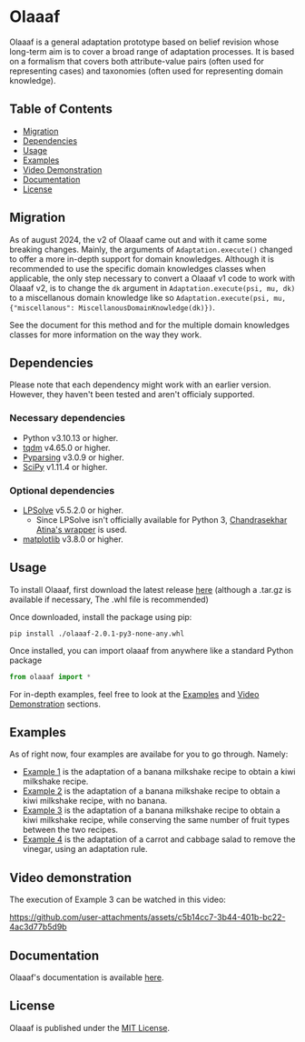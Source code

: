 # Olaaaf

Olaaaf is a general adaptation prototype based on belief revision whose long-term aim is to cover a broad range of adaptation processes. It is based on a formalism that covers both attribute-value pairs
(often used for representing cases) and taxonomies (often used for representing domain knowledge).

## Table of Contents

- [Migration](#migration)
- [Dependencies](#dependencies)
- [Usage](#usage)
- [Examples](#examples)
- [Video Demonstration](#video-demonstration)
- [Documentation](#documentation)
- [License](#license)

## Migration

As of august 2024, the v2 of Olaaaf came out and with it came some breaking changes. Mainly, the arguments of ``Adaptation.execute()`` changed to offer a more in-depth support for domain knowledges.
Although it is recommended to use the specific domain knowledges classes when applicable, the only step necessary to convert a Olaaaf v1 code to work with Olaaaf v2, is to change the ``dk`` argument in ``Adaptation.execute(psi, mu, dk)`` to a miscellanous domain knowledge like so ``Adaptation.execute(psi, mu, {"miscellanous": MiscellanousDomainKnowledge(dk)})``.

See the document for this method and for the multiple domain knowledges classes for more information on the way they work.

## Dependencies

Please note that each dependency might work with an earlier version.
However, they haven't been tested and aren't officialy supported.

### Necessary dependencies

- Python v3.10.13 or higher.
- [tqdm](https://tqdm.github.io) v4.65.0 or higher.
- [Pyparsing](https://github.com/pyparsing/pyparsing) v3.0.9 or higher.
- [SciPy](https://scipy.org) v1.11.4 or higher.

### Optional dependencies

- [LPSolve](https://lpsolve.sourceforge.net/5.5/) v5.5.2.0 or higher.
  - Since LPSolve isn't officially available for Python 3, [Chandrasekhar Atina's wrapper](https://github.com/chandu-atina/lp_solve_python_3x) is used.
- [matplotlib](https://matplotlib.org) v3.8.0 or higher.

## Usage

To install Olaaaf, first download the latest release [here](https://github.com/JohnDoe960/Olaaaf/releases/latest) (although a .tar.gz is available if necessary, The .whl file is recommended)

Once downloaded, install the package using pip:

```
pip install ./olaaaf-2.0.1-py3-none-any.whl
```

Once installed, you can import olaaaf from anywhere like a standard Python package

```py
from olaaaf import *
```

For in-depth examples, feel free to look at the [Examples](#examples) and [Video Demonstration](#video-demonstration) sections.

## Examples

As of right now, four examples are availabe for you to go through. Namely:

- [Example 1](examplesICCBR2024/example1.KiwiMilkshake.py) is the adaptation of a banana milkshake recipe to obtain a kiwi milkshake recipe.
- [Example 2](examplesICCBR2024/example2.KiwiMilkshakeNoBanana.py) is the adaptation of a banana milkshake recipe to obtain a kiwi milkshake recipe, with no banana.
- [Example 3](examplesICCBR2024/example3.KiwiMilkshakeSameNumberOfFruitTypes.py) is the adaptation of a banana milkshake recipe to obtain a kiwi milkshake recipe, while conserving the same number of fruit types between the two recipes.
- [Example 4](examplesICCBR2024/example4.CarrotCabbageSalad.py) is the adaptation of a carrot and cabbage salad to remove the vinegar, using an adaptation rule.

## Video demonstration

The execution of Example 3 can be watched in this video:

https://github.com/user-attachments/assets/c5b14cc7-3b44-401b-bc22-4ac3d77b5d9b

## Documentation

Olaaaf's documentation is available [here](https://johndoe930.github.io/Olaaaf/).

## License

Olaaaf is published under the [MIT License](LICENSE).

